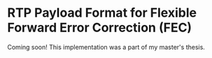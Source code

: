 # RTP Payload Format for Flexible Forward Error Correction (FEC)

Coming soon! This implementation was a part of my master's thesis.
